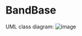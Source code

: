 # BandBase

UML class diagram:
![image](https://github.com/user-attachments/assets/d9f7c936-e35b-44b3-9948-ba7a4b6862d7)

